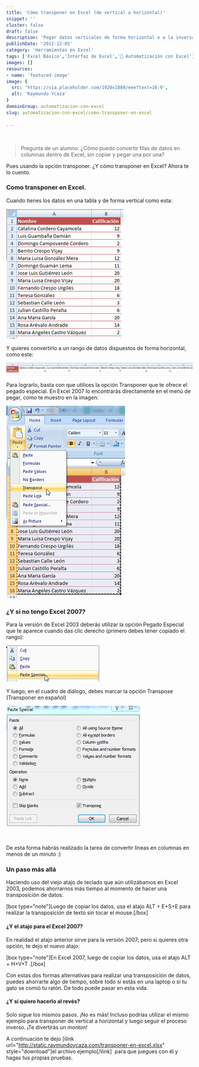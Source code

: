 ```yaml
---
title: 'Cómo transponer en Excel (de vertical a horizontal)'
snippet: ''
cluster: false
draft: false 
description: 'Pegar datos verticales de forma horizontal o a la inversa en Excel. ¿Cómo hacerlo? Sigue leyendo y entérate de como transponer en Excel.'
publishDate: '2012-12-05'
category: 'Herramientas en Excel'
tags: ['Excel Básico','Interfaz de Excel','🤖 Automatización con Excel']
images: []
resources: 
- name: 'featured-image'
image: {
  src: 'https://via.placeholder.com/1920x1080/eee?text=16:9',
  alt: 'Raymundo Ycaza'
}
domainGroup: automatizacion-con-excel
slug: automatizacion-con-excel/como-transponer-en-excel

---
```


 

> Pregunta de un alumno: ¿Cómo puedo convertir filas de datos en columnas dentro de Excel, sin copiar y pegar una por una?

Pues usando la opción transponer. ¿Y cómo transponer en Excel? Ahora te lo cuento.

### Como transponer en Excel.

Cuando tienes los datos en una tabla y de forma vertical como esta:

[![Como transponer en Excel](images/2012120400161.png "Como transponer en Excel")](http://raymundoycaza.com/wp-content/uploads/2012120400161.png)

Y quieres convertirlo a un rango de datos dispuestos de forma horizontal, como este:

[![Como transponer en Excel](images/2012120402221.png "Como transponer en Excel")](http://raymundoycaza.com/wp-content/uploads/2012120402221.png)

Para lograrlo, basta con que utilices la opción Transponer que te ofrece el pegado especial. En Excel 2007 lo encontrarás directamente en el menú de pegar, como te muestro en la imagen:

[![Como transponer en Excel](images/2012120405111.png "Como transponer en Excel")](http://raymundoycaza.com/wp-content/uploads/2012120405111.png)

### ¿Y si no tengo Excel 2007?

Para la versión de Excel 2003 deberás utilizar la opción Pegado Especial que te aparece cuando das clic derecho (primero debes tener copiado el rango):

[![Como transponer en Excel](images/2012120406111.png "Como transponer en Excel")](http://raymundoycaza.com/wp-content/uploads/2012120406111.png)

Y luego, en el cuadro de diálogo, debes marcar la opción Transpose (Transponer en español)

[![Como transponer en Excel](images/2012120408511.png "Como transponer en Excel")](http://raymundoycaza.com/wp-content/uploads/2012120408511.png)

 

De esta forma habrás realizado la tarea de convertir líneas en columnas en menos de un minuto :)

### Un paso más allá

Haciendo uso del viejo atajo de teclado que aún utilizábamos en Excel 2003, podemos ahorrarnos más tiempo al momento de hacer una transposición de datos.

\[box type="note"\]Luego de copiar los datos, usa el atajo ALT + E+S+E para realizar la transposición de texto sin tocar el mouse.\[/box\]

#### ¿Y el atajo para el Excel 2007?

En realidad el atajo anterior sirve para la versión 2007; pero si quieres otra opción, te dejo el nuevo atajo:

\[box type="note"\]En Excel 2007, luego de copiar los datos, usa el atajo ALT + H+V+T .\[/box\]

Con estas dos formas alternativas para realizar una transposición de datos, puedes ahorrarte algo de tiempo, sobre todo si estás en una laptop o si tu gato se comió tu ratón. De todo puede pasar en esta vida.

#### ¿Y si quiero hacerlo al revés?

Solo sigue los mismos pasos. ¡No es más! Incluso podrías utilizar el mismo ejemplo para transponer de vertical a horizontal y luego seguir el proceso inverso. ¡Te divertirás un monton!

A continuación te dejo \[ilink url="http://static.raymundoycaza.com/transponer-en-excel.xlsx" style="download"\]el archivo ejemplo\[/ilink\]  para que juegues con él y hagas tus propias pruebas.

